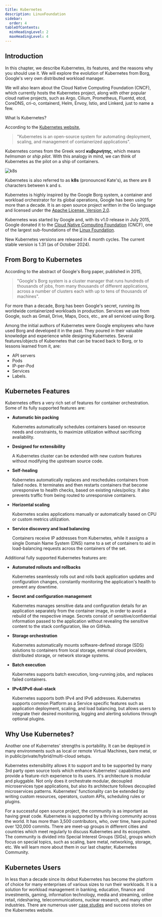 ```yaml
---
title: Kubernetes
description: LinuxFoundation
sidebar:
  order: 4
tableOfContents:
  minHeadingLevel: 2
  maxHeadingLevel: 4
---
```


## Introduction

In this chapter, we describe Kubernetes, its features, and the reasons why you should use it. We will explore the evolution of Kubernetes from Borg, Google's very own distributed workload manager.

We will also learn about the Cloud Native Computing Foundation (CNCF), which currently hosts the Kubernetes project, along with other popular cloud native projects, such as Argo, Cilium, Prometheus, Fluentd, etcd, CoreDNS, cri-o, containerd, Helm, Envoy, Istio, and Linkerd, just to name a few.

What Is Kubernetes?

According to the [Kubernetes website](https://kubernetes.io/),

> "Kubernetes is an open-source system for automating deployment, scaling, and management of containerized applications".

Kubernetes comes from the Greek word **κυβερνήτης**, which means *helmsman* or *ship pilot*. With this analogy in mind, we can think of Kubernetes as the pilot on a ship of containers.

![k8s](/img/edx/kubernetes.png)

Kubernetes is also referred to as **k8s** (pronounced Kate's), as there are 8 characters between k and s.

Kubernetes is highly inspired by the Google Borg system, a container and workload orchestrator for its global operations, Google has been using for more than a decade. It is an open source project written in the Go language and licensed under the [Apache License, Version 2.0](https://www.apache.org/licenses/LICENSE-2.0).

Kubernetes was started by Google and, with its v1.0 release in July 2015, Google donated it to the [Cloud Native Computing Foundation](https://www.cncf.io/) (CNCF), one of the largest sub-foundations of the [Linux Foundation](https://www.linuxfoundation.org/).

New Kubernetes versions are released in 4 month cycles. The current stable version is 1.31 (as of October 2024).

## From Borg to Kubernetes

According to the abstract of Google's Borg paper, published in 2015,

> "Google's Borg system is a cluster manager that runs hundreds of thousands of jobs, from many thousands of different applications, across a number of clusters each with up to tens of thousands of machines".

For more than a decade, Borg has been Google's secret, running its worldwide containerized workloads in production. Services we use from Google, such as Gmail, Drive, Maps, Docs, etc., are all serviced using Borg.

Among the initial authors of Kubernetes were Google employees who have used Borg and developed it in the past. They poured in their valuable knowledge and experience while designing Kubernetes. Several features/objects of Kubernetes that can be traced back to Borg, or to lessons learned from it, are:

- API servers
- Pods
- IP-per-Pod
- Services
- Labels.

## Kubernetes Features

Kubernetes offers a very rich set of features for container orchestration. Some of its fully supported features are:

- **Automatic bin packing**

    Kubernetes automatically schedules containers based on resource needs and constraints, to maximize utilization without sacrificing availability.

- **Designed for extensibility**

    A Kubernetes cluster can be extended with new custom features without modifying the upstream source code.

- **Self-healing**

    Kubernetes automatically replaces and reschedules containers from failed nodes. It terminates and then restarts containers that become unresponsive to health checks, based on existing rules/policy. It also prevents traffic from being routed to unresponsive containers.

- **Horizontal scaling**

    Kubernetes scales applications manually or automatically based on CPU or custom metrics utilization.

- **Service discovery and load balancing**

    Containers receive IP addresses from Kubernetes, while it assigns a single Domain Name System (DNS) name to a set of containers to aid in load-balancing requests across the containers of the set.

Additional fully supported Kubernetes features are:

- **Automated rollouts and rollbacks**

    Kubernetes seamlessly rolls out and rolls back application updates and configuration changes, constantly monitoring the application's health to prevent any downtime.

- **Secret and configuration management**

    Kubernetes manages sensitive data and configuration details for an application separately from the container image, in order to avoid a rebuild of the respective image. Secrets consist of sensitive/confidential information passed to the application without revealing the sensitive content to the stack configuration, like on GitHub.

- **Storage orchestration**

    Kubernetes automatically mounts software-defined storage (SDS) solutions to containers from local storage, external cloud providers, distributed storage, or network storage systems.

- **Batch execution**

    Kubernetes supports batch execution, long-running jobs, and replaces failed containers.

- **IPv4/IPv6 dual-stack**

    Kubernetes supports both IPv4 and IPv6 addresses.
Kubernetes supports common Platform as a Service specific features such as application deployment, scaling, and load balancing, but allows users to integrate their desired monitoring, logging and alerting solutions through optional plugins.

## Why Use Kubernetes?

Another one of Kubernetes' strengths is portability. It can be deployed in many environments such as local or remote Virtual Machines, bare metal, or in public/private/hybrid/multi-cloud setups.

Kubernetes extensibility allows it to support and to be supported by many 3rd party open source tools which enhance Kubernetes' capabilities and provide a feature-rich experience to its users. It's architecture is modular and pluggable. Not only does it orchestrate modular, decoupled microservices type applications, but also its architecture follows decoupled microservices patterns. Kubernetes' functionality can be extended by writing custom resources, operators, custom APIs, scheduling rules or plugins.

For a successful open source project, the community is as important as having great code. Kubernetes is supported by a thriving community across the world. It has more than 3,500 contributors, who, over time, have pushed over 120,000 commits. There are meet-up groups in different cities and countries which meet regularly to discuss Kubernetes and its ecosystem. The community is divided into Special Interest Groups (SIGs), groups which focus on special topics, such as scaling, bare metal, networking, storage, etc. We will learn more about them in our last chapter, Kubernetes Community.

## Kubernetes Users

In less than a decade since its debut Kubernetes has become the platform of choice for many enterprises of various sizes to run their workloads. It is a solution for workload management in banking, education, finance and investments, gaming, information technology, media and streaming, online retail, ridesharing, telecommunications, nuclear research, and many other industries. There are numerous user [case studies](https://kubernetes.io/case-studies/) and success stories on the Kubernetes website.

## 
